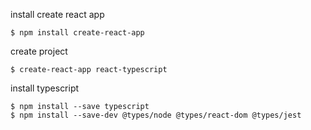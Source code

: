 install create react app  
```
$ npm install create-react-app
```

create project  
```
$ create-react-app react-typescript
```

install typescript
```
$ npm install --save typescript
$ npm install --save-dev @types/node @types/react-dom @types/jest
```
